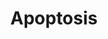 ---
annotations:
- id: PW:0000004
  parent: regulatory pathway
  type: Pathway Ontology
  value: regulatory pathway
authors:
- MaintBot
- Khanspers
- Egonw
- Christine Chichester
- Mkutmon
description: Apoptosis is a distinct form of cell death that is functionally and morphologically
  different from necrosis. Nuclear chromatin condensation, cytoplasmic shrinking,
  dilated endoplasmic reticulum, and membrane blebbing characterize apoptosis in general.
  Mitochondria remain morphologically unchanged. In 1972 Kerr et al introduced the
  concept of apoptosis as a distinct form of "cell-death", and the mechanisms of various
  apoptotic pathways are still being revealed today.
last-edited: 2018-01-19
organisms:
- Gallus gallus
redirect_from:
- /index.php/Pathway:WP787
- /instance/WP787
- /instance/WP787_r95787
revision: r95787
schema-jsonld:
- '@context': https://schema.org/
  '@id': https://wikipathways.github.io/pathways/WP787.html
  '@type': Dataset
  creator:
    '@type': Organization
    name: WikiPathways
  description: Apoptosis is a distinct form of cell death that is functionally and
    morphologically different from necrosis. Nuclear chromatin condensation, cytoplasmic
    shrinking, dilated endoplasmic reticulum, and membrane blebbing characterize apoptosis
    in general. Mitochondria remain morphologically unchanged. In 1972 Kerr et al
    introduced the concept of apoptosis as a distinct form of "cell-death", and the
    mechanisms of various apoptotic pathways are still being revealed today.
  keywords:
  - AKT1
  - APAF1
  - BAK1
  - BCL2
  - BCL2L1
  - BID
  - BIRC2
  - BIRC3
  - BIRC4
  - BIRC5
  - BNIP3L
  - BOK
  - CAD
  - CASP1
  - CASP10
  - CASP2
  - CASP3
  - CASP4
  - CASP6
  - CASP7
  - CASP8
  - CASP9
  - CDKN2A
  - CFLAR
  - CHUK
  - CRADD
  - CYCS
  - DFFA
  - DIABLO
  - FADD
  - FAS
  - GZMB
  - HELLS
  - IGF-I
  - IGF1R
  - IGF2
  - IKBKB
  - IRF1
  - IRF2
  - IRF4
  - IRF5
  - IRF6
  - IRF7
  - JUN
  - MAP2K4
  - MAP3K1
  - MAPK10
  - MCL1
  - MDM2
  - MYC
  - NFKB1
  - NFKBIA
  - NFKBIB
  - NFKBIE
  - PIK3R1
  - PRF1
  - RELA
  - RIPK1
  - SCAF11
  - TNFRSF10B
  - TNFRSF1A
  - TNFRSF1B
  - TNFRSF21
  - TNFRSF25
  - TNFSF10
  - TNFSF6
  - TP63
  - TP73
  - TRADD
  - TRAF1
  - TRAF2
  - TRAF3
  license: CC0
  name: Apoptosis
seo: CreativeWork
title: Apoptosis
wpid: WP787
---